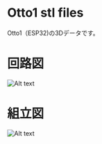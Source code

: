 # Otto1 stl files

Otto1（ESP32)の3Dデータです。　　

# 回路図　　
![Alt text](https://github.com/pass810/Otto1_stl/blob/master/Circuit%20diagram.jpg "Circuit diagram")  

# 組立図  　
![Alt text](https://github.com/pass810/Otto1_stl/blob/master/assembly%20drawing.jpg "Assembly drawing")  



